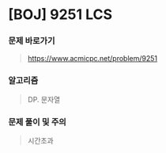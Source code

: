 # [BOJ] 9251 LCS

### 문제 바로가기

>  https://www.acmicpc.net/problem/9251

### 알고리즘

> DP. 문자열

### 문제 풀이 및 주의

> 시간초과
>
